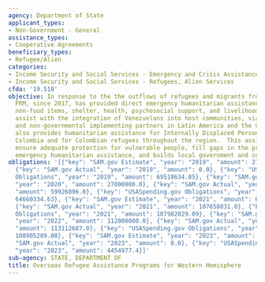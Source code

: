 ```yaml
---
agency: Department of State
applicant_types:
- Non-Government - General
assistance_types:
- Cooperative Agreements
beneficiary_types:
- Refugee/Alien
categories:
- Income Security and Social Services - Emergency and Crisis Assistance
- Income Security and Social Services - Refugees, Alien Services
cfda: '19.518'
objective: In response to the the outflows of refugees and migrants from Venezuela,
  PRM, since 2017, has provided direct emergency humanitarian assistance such as food,
  non-food items, shelter, health, psychosocial support, and livelihoods support to
  assist with the integration of Venezuelans into host communities, via multilateral
  and non-governmental implementing partners in Latin America and the Caribbean.  PRM
  also provides humanitarian assistance for Internally Displaced Persons (IDPs) in
  Colombia and for Colombian refugees throughout the region.  This assistance helps
  ensure adequate protection for vulnerable people, fill gaps in the provision of
  emergency humanitarian assistance, and builds local government and community capacity.
obligations: '[{"key": "SAM.gov Estimate", "year": "2019", "amount": 27000000.0},
  {"key": "SAM.gov Actual", "year": "2019", "amount": 0.0}, {"key": "USASpending.gov
  Obligations", "year": "2019", "amount": 69518634.85}, {"key": "SAM.gov Estimate",
  "year": "2020", "amount": 27000000.0}, {"key": "SAM.gov Actual", "year": "2020",
  "amount": 59926896.0}, {"key": "USASpending.gov Obligations", "year": "2020", "amount":
  64660334.63}, {"key": "SAM.gov Estimate", "year": "2021", "amount": 62000000.0},
  {"key": "SAM.gov Actual", "year": "2021", "amount": 107658031.0}, {"key": "USASpending.gov
  Obligations", "year": "2021", "amount": 107982029.09}, {"key": "SAM.gov Estimate",
  "year": "2022", "amount": 112000000.0}, {"key": "SAM.gov Actual", "year": "2022",
  "amount": 113112687.0}, {"key": "USASpending.gov Obligations", "year": "2022", "amount":
  108905289.08}, {"key": "SAM.gov Estimate", "year": "2023", "amount": 0.0}, {"key":
  "SAM.gov Actual", "year": "2023", "amount": 0.0}, {"key": "USASpending.gov Obligations",
  "year": "2023", "amount": 4454977.4}]'
sub-agency: STATE, DEPARTMENT OF
title: Overseas Refugee Assistance Programs for Western Hemisphere
---
```

